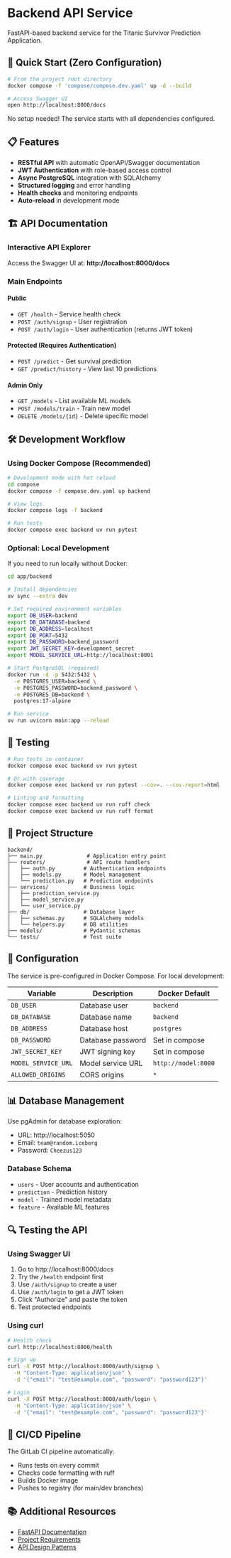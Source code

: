 # Backend API Service

FastAPI-based backend service for the Titanic Survivor Prediction Application.

## 🚀 Quick Start (Zero Configuration)

```bash
# From the project root directory
docker compose -f 'compose/compose.dev.yaml' up -d --build

# Access Swagger UI
open http://localhost:8000/docs
```

No setup needed! The service starts with all dependencies configured.

## 📋 Features

- **RESTful API** with automatic OpenAPI/Swagger documentation
- **JWT Authentication** with role-based access control
- **Async PostgreSQL** integration with SQLAlchemy
- **Structured logging** and error handling
- **Health checks** and monitoring endpoints
- **Auto-reload** in development mode

## 🏗️ API Documentation

### Interactive API Explorer
Access the Swagger UI at: **http://localhost:8000/docs**

### Main Endpoints

#### Public
- `GET /health` - Service health check
- `POST /auth/signup` - User registration
- `POST /auth/login` - User authentication (returns JWT token)

#### Protected (Requires Authentication)
- `POST /predict` - Get survival prediction
- `GET /predict/history` - View last 10 predictions

#### Admin Only
- `GET /models` - List available ML models
- `POST /models/train` - Train new model
- `DELETE /models/{id}` - Delete specific model

## 🛠️ Development Workflow

### Using Docker Compose (Recommended)

```bash
# Development mode with hot reload
cd compose
docker compose -f compose.dev.yaml up backend

# View logs
docker compose logs -f backend

# Run tests
docker compose exec backend uv run pytest
```

### Optional: Local Development

If you need to run locally without Docker:

```bash
cd app/backend

# Install dependencies
uv sync --extra dev

# Set required environment variables
export DB_USER=backend
export DB_DATABASE=backend
export DB_ADDRESS=localhost
export DB_PORT=5432
export DB_PASSWORD=backend_password
export JWT_SECRET_KEY=development_secret
export MODEL_SERVICE_URL=http://localhost:8001

# Start PostgreSQL (required)
docker run -d -p 5432:5432 \
  -e POSTGRES_USER=backend \
  -e POSTGRES_PASSWORD=backend_password \
  -e POSTGRES_DB=backend \
  postgres:17-alpine

# Run service
uv run uvicorn main:app --reload
```

## 🧪 Testing

```bash
# Run tests in container
docker compose exec backend uv run pytest

# Or with coverage
docker compose exec backend uv run pytest --cov=. --cov-report=html

# Linting and formatting
docker compose exec backend uv run ruff check
docker compose exec backend uv run ruff format
```

## 📁 Project Structure

```
backend/
├── main.py              # Application entry point
├── routers/             # API route handlers
│   ├── auth.py         # Authentication endpoints
│   ├── models.py       # Model management
│   └── prediction.py   # Prediction endpoints
├── services/           # Business logic
│   ├── prediction_service.py
│   ├── model_service.py
│   └── user_service.py
├── db/                 # Database layer
│   ├── schemas.py      # SQLAlchemy models
│   └── helpers.py      # DB utilities
├── models/             # Pydantic schemas
└── tests/              # Test suite
```

## 🔧 Configuration

The service is pre-configured in Docker Compose. For local development:

| Variable | Description | Docker Default |
|----------|-------------|----------------|
| `DB_USER` | Database user | `backend` |
| `DB_DATABASE` | Database name | `backend` |
| `DB_ADDRESS` | Database host | `postgres` |
| `DB_PASSWORD` | Database password | Set in compose |
| `JWT_SECRET_KEY` | JWT signing key | Set in compose |
| `MODEL_SERVICE_URL` | Model service URL | `http://model:8000` |
| `ALLOWED_ORIGINS` | CORS origins | `*` |

## 📊 Database Management

Use pgAdmin for database exploration:
- URL: http://localhost:5050
- Email: `team@random.iceberg`
- Password: `Cheezus123`

### Database Schema
- `users` - User accounts and authentication
- `prediction` - Prediction history
- `model` - Trained model metadata
- `feature` - Available ML features

## 🔍 Testing the API

### Using Swagger UI
1. Go to http://localhost:8000/docs
2. Try the `/health` endpoint first
3. Use `/auth/signup` to create a user
4. Use `/auth/login` to get a JWT token
5. Click "Authorize" and paste the token
6. Test protected endpoints

### Using curl
```bash
# Health check
curl http://localhost:8000/health

# Sign up
curl -X POST http://localhost:8000/auth/signup \
  -H "Content-Type: application/json" \
  -d '{"email": "test@example.com", "password": "password123"}'

# Login
curl -X POST http://localhost:8000/auth/login \
  -H "Content-Type: application/json" \
  -d '{"email": "test@example.com", "password": "password123"}'
```

## 🐳 CI/CD Pipeline

The GitLab CI pipeline automatically:
- Runs tests on every commit
- Checks code formatting with ruff
- Builds Docker image
- Pushes to registry (for main/dev branches)

## 📚 Additional Resources

- [FastAPI Documentation](https://fastapi.tiangolo.com/)
- [Project Requirements](../../docs/Project-Requirements.md)
- [API Design Patterns](https://docs.anthropic.com/patterns/api-design)
